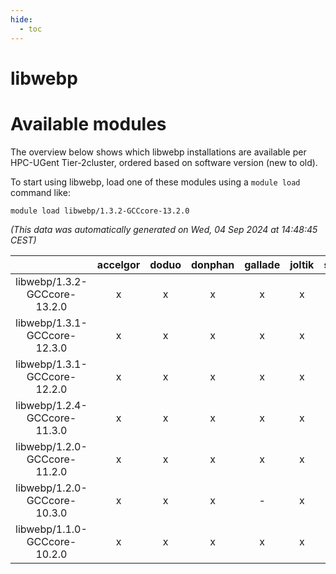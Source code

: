 ```yaml
---
hide:
  - toc
---
```


libwebp
=======

# Available modules


The overview below shows which libwebp installations are available per HPC-UGent Tier-2cluster, ordered based on software version (new to old).

To start using libwebp, load one of these modules using a `module load` command like:

```shell
module load libwebp/1.3.2-GCCcore-13.2.0
```

*(This data was automatically generated on Wed, 04 Sep 2024 at 14:48:45 CEST)*  

| |accelgor|doduo|donphan|gallade|joltik|shinx|skitty|
| :---: | :---: | :---: | :---: | :---: | :---: | :---: | :---: |
|libwebp/1.3.2-GCCcore-13.2.0|x|x|x|x|x|x|x|
|libwebp/1.3.1-GCCcore-12.3.0|x|x|x|x|x|x|x|
|libwebp/1.3.1-GCCcore-12.2.0|x|x|x|x|x|-|x|
|libwebp/1.2.4-GCCcore-11.3.0|x|x|x|x|x|x|x|
|libwebp/1.2.0-GCCcore-11.2.0|x|x|x|x|x|-|x|
|libwebp/1.2.0-GCCcore-10.3.0|x|x|x|-|x|-|x|
|libwebp/1.1.0-GCCcore-10.2.0|x|x|x|x|x|-|x|
